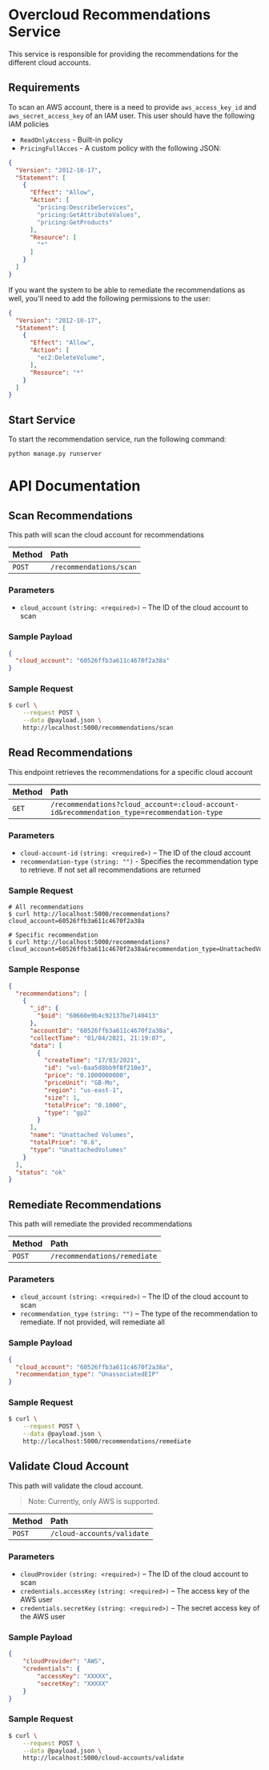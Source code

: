 # Overcloud Recommendations Service

This service is responsible for providing the recommendations for the different cloud accounts.

## Requirements

To scan an AWS account, there is a need to provide `aws_access_key_id` and `aws_secret_access_key` of an IAM user. This
user should have the following IAM policies

- `ReadOnlyAccess` - Built-in policy
- `PricingFullAcces` - A custom policy with the following JSON:

```json
{
  "Version": "2012-10-17",
  "Statement": [
    {
      "Effect": "Allow",
      "Action": [
        "pricing:DescribeServices",
        "pricing:GetAttributeValues",
        "pricing:GetProducts"
      ],
      "Resource": [
        "*"
      ]
    }
  ]
}
```

If you want the system to be able to remediate the recommendations as well, you'll need to add the following permissions
to the user:

```json
{
  "Version": "2012-10-17",
  "Statement": [
    {
      "Effect": "Allow",
      "Action": [
        "ec2:DeleteVolume",
      ],
      "Resource": "*"
    }
  ]
}
```

## Start Service

To start the recommendation service, run the following command:

```bash
python manage.py runserver
```

# API Documentation

## Scan Recommendations

This path will scan the cloud account for recommendations

| Method | Path             |
| :----- | :--------------- |
| `POST` | `/recommendations/scan` |

### Parameters

- `cloud_account` `(string: <required>)` – The ID of the cloud account to scan

### Sample Payload

```json
{
  "cloud_account": "60526ffb3a611c4670f2a38a"
}
```

### Sample Request

```bash
$ curl \
    --request POST \
    --data @payload.json \
    http://localhost:5000/recommendations/scan
```

## Read Recommendations

This endpoint retrieves the recommendations for a specific cloud account

| Method | Path                                         |
| :----- | :------------------------------------------- |
| `GET`  | `/recommendations?cloud_account=:cloud-account-id&recommendation_type=recommendation-type` |

### Parameters

- `cloud-account-id` `(string: <required>)` – The ID of the cloud account
- `recommendation-type` `(string: "")` - Specifies the recommendation type to retrieve. If not set all recommendations
  are returned

### Sample Request

```shell-session
# All recommendations
$ curl http://localhost:5000/recommendations?cloud_account=60526ffb3a611c4670f2a38a

# Specific recommendation
$ curl http://localhost:5000/recommendations?cloud_account=60526ffb3a611c4670f2a38a&recommendation_type=UnattachedVolumes
```

### Sample Response

```json
{
  "recommendations": [
    {
      "_id": {
        "$oid": "60660e9b4c92137be7140413"
      },
      "accountId": "60526ffb3a611c4670f2a38a",
      "collectTime": "01/04/2021, 21:19:07",
      "data": [
        {
          "createTime": "17/03/2021",
          "id": "vol-0aa5d8bb9f8f210e3",
          "price": "0.1000000000",
          "priceUnit": "GB-Mo",
          "region": "us-east-1",
          "size": 1,
          "totalPrice": "0.1000",
          "type": "gp2"
        }
      ],
      "name": "Unattached Volumes",
      "totalPrice": "0.6",
      "type": "UnattachedVolumes"
    }
  ],
  "status": "ok"
}
```

## Remediate Recommendations

This path will remediate the provided recommendations

| Method | Path             |
| :----- | :--------------- |
| `POST` | `/recommendations/remediate` |

### Parameters

- `cloud_account` `(string: <required>)` – The ID of the cloud account to scan
- `recommendation_type` `(string: "")` – The type of the recommendation to remediate. If not provided, will remediate
  all

### Sample Payload

```json
{
  "cloud_account": "60526ffb3a611c4670f2a38a",
  "recommendation_type": "UnassociatedEIP"
}
```

### Sample Request

```bash
$ curl \
    --request POST \
    --data @payload.json \
    http://localhost:5000/recommendations/remediate
```

## Validate Cloud Account

This path will validate the cloud account.

> Note: Currently, only AWS is supported.

| Method | Path             |
| :----- | :--------------- |
| `POST` | `/cloud-accounts/validate` |

### Parameters

- `cloudProvider` `(string: <required>)` – The ID of the cloud account to scan
- `credentials.accessKey` `(string: <required>)` – The access key of the AWS user
- `credentials.secretKey` `(string: <required>)` – The secret access key of the AWS user

### Sample Payload

```json
{
    "cloudProvider": "AWS",
    "credentials": {
        "accessKey": "XXXXX",
        "secretKey": "XXXXX"
    }
}
```

### Sample Request

```bash
$ curl \
    --request POST \
    --data @payload.json \
    http://localhost:5000/cloud-accounts/validate
```
